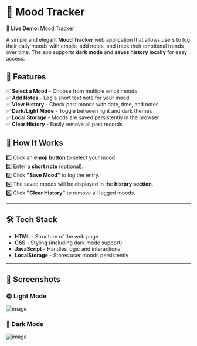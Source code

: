 # 🌟 Mood Tracker  

🔗 **Live Demo:** [Mood Tracker](https://mood-tracker-smoky-chi.vercel.app/)

A simple and elegant **Mood Tracker** web application that allows users to log their daily moods with emojis, add notes, and track their emotional trends over time. The app supports **dark mode** and **saves history locally** for easy access.

## 🚀 Features  

✅ **Select a Mood** - Choose from multiple emoji moods  
✅ **Add Notes** - Log a short text note for your mood  
✅ **View History** - Check past moods with date, time, and notes  
✅ **Dark/Light Mode** - Toggle between light and dark themes  
✅ **Local Storage** - Moods are saved persistently in the browser  
✅ **Clear History** - Easily remove all past records  

## 🎯 How It Works  

1️⃣ Click an **emoji button** to select your mood.  
2️⃣ Enter a **short note** (optional).  
3️⃣ Click **"Save Mood"** to log the entry.  
4️⃣ The saved moods will be displayed in the **history section**.  
5️⃣ Click **"Clear History"** to remove all logged moods.  

---

## 🛠 Tech Stack  

- **HTML** - Structure of the web page  
- **CSS** - Styling (including dark mode support)  
- **JavaScript** - Handles logic and interactions  
- **LocalStorage** - Stores user moods persistently  

---

## 📸 Screenshots  

### 🌞 Light Mode  
![image](https://github.com/user-attachments/assets/42aa4599-a5cd-4a11-8d32-df79e730693a)


### 🌙 Dark Mode  
![image](https://github.com/user-attachments/assets/ea7e1111-d52d-42b0-a20f-46c6d988ddc4)

